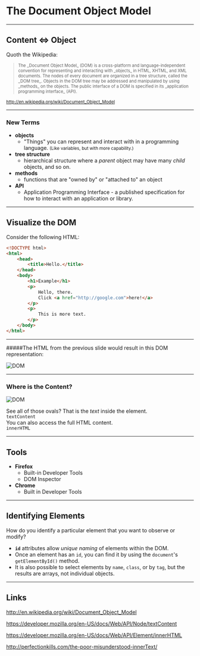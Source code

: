 # The Document Object Model

---

<!-- .slide: data-background="images/cloud-speech-bubble.svg" -->

## Content <=> Object

Quoth the Wikipedia:
<blockquote style="font-size: 80%;">
    The _Document Object Model_ (DOM) is a cross-platform and language-independent convention for representing and interacting with _objects_ in HTML, XHTML, and XML documents.  The nodes of every document are organized in a tree structure, called the _DOM tree_. Objects in the DOM tree may be addressed and manipulated by using _methods_ on the objects. The public interface of a DOM is specified in its _application programming interface_ (API).
</blockquote>


<small>http://en.wikipedia.org/wiki/Document_Object_Model</small>

---

### New Terms

* **objects**
    - "Things" you can represent and interact with in a programming language. <small>(Like variables, but with more capability.)</small>
* **tree structure**
    - hierarchical structure where a _parent_ object may have many _child_ objects, and so on.  
* **methods**
    - functions that are "owned by" or "attached to" an object
* **API**
    - Application Programming Interface - a published specification for how to interact with an application or library.

---

## Visualize the DOM

Consider the following HTML:

```html
<!DOCTYPE html>
<html>
    <head>
        <title>Hello.</title>
    </head>
    <body>
        <h1>Example</h1>
        <p>
            Hello, there.
            Click <a href="http://google.com">here!</a>
        </p>
        <p>
            This is more text.
        </p>
    </body>
</html>
```

----

#####The HTML from the previous slide would result in this DOM representation:

![DOM](images/DocumentObjectModel1.svg "Document Object Model")<!-- .element: style="height: 570px;" class="center" -->

---

### Where is the Content?

![DOM](images/DocumentObjectModel1.svg "Document Object Model")<!-- .element: style="height: 370px;" class="center" -->

See all of those ovals?  That is the _text_ inside the element.     
`textContent`      
You can also access the full HTML content.     
`innerHTML`

---

<!-- .slide: data-background="images/white_cloud.jpg" -->

## Tools

* **Firefox**
    - Built-in Developer Tools
    - DOM Inspector
* **Chrome**
    - Built in Developer Tools

---

## Identifying Elements

How do you identify a particular element that you want to observe or modify?

* **`id`** attributes allow _unique naming_ of elements within the DOM.
* Once an element has an `id`, you can find it by using the `document`'s `getElementById()` method.
* It is also possible to select elements by `name`, `class`, or by `tag`, but the results are arrays, not individual objects.


---

## Links

http://en.wikipedia.org/wiki/Document_Object_Model

https://developer.mozilla.org/en-US/docs/Web/API/Node/textContent

https://developer.mozilla.org/en-US/docs/Web/API/Element/innerHTML

http://perfectionkills.com/the-poor-misunderstood-innerText/
